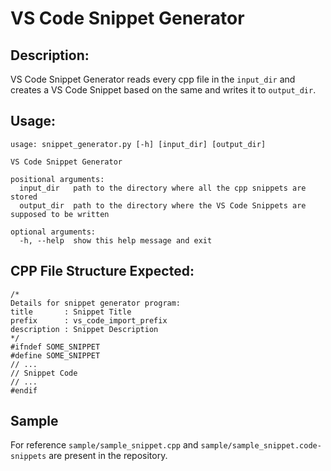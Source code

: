 # VS Code Snippet Generator
## Description:
VS Code Snippet Generator reads every cpp file in the ```input_dir``` and creates a VS Code Snippet based on the same and writes it to ```output_dir```.

## Usage:
```
usage: snippet_generator.py [-h] [input_dir] [output_dir]

VS Code Snippet Generator

positional arguments:
  input_dir   path to the directory where all the cpp snippets are stored
  output_dir  path to the directory where the VS Code Snippets are supposed to be written

optional arguments:
  -h, --help  show this help message and exit
```
  

## CPP File Structure Expected:
```
/*
Details for snippet generator program:
title       : Snippet Title
prefix      : vs_code_import_prefix
description : Snippet Description
*/
#ifndef SOME_SNIPPET
#define SOME_SNIPPET
// ...
// Snippet Code
// ...
#endif
```

## Sample
For reference ```sample/sample_snippet.cpp``` and ```sample/sample_snippet.code-snippets``` are present in the repository.  